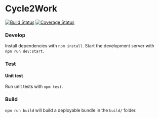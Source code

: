 Cycle2Work
===

[![Build Status](https://travis-ci.org/mondora/cycle2work.svg?branch=master)](https://travis-ci.org/mondora/cycle2work)
[![Coverage Status](https://coveralls.io/repos/github/mondora/cycle2work/badge.svg?branch=master)](https://coveralls.io/github/mondora/cycle2work?branch=master)

### Develop

Install dependencies with `npm install`. Start the development server with
`npm run dev:start`.

### Test

#### Unit test

Run unit tests with `npm test`.

### Build

`npm run build` will build a deployable bundle in the `build/` folder.


